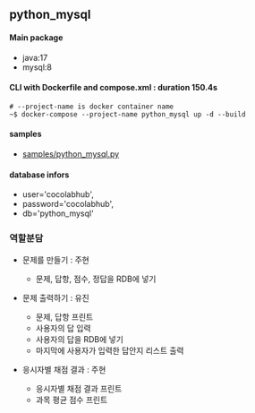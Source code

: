 ## python_mysql
#### Main package
- java:17
- mysql:8

#### CLI with Dockerfile and compose.xml : duration 150.4s
```
# --project-name is docker container name
~$ docker-compose --project-name python_mysql up -d --build
```
#### samples
- [samples/python_mysql.py](./samples/python_mysql.py)

#### database infors
+ user='cocolabhub',
+ password='cocolabhub',
+ db='python_mysql'



### 역할분담
- 문제를 만들기 : 주현
    - 문제, 답항, 점수, 정답을 RDB에 넣기
    
- 문제 출력하기 : 유진
    - 문제, 답항 프린트
    - 사용자의 답 입력
    - 사용자의 답을 RDB에 넣기
    - 마지막에 사용자가 입력한 답안지 리스트 출력

- 응시자별 채점 결과 : 주현
    - 응시자별 채점 결과 프린트
    - 과목 평균 점수 프린트 